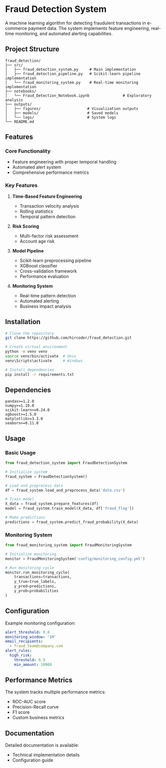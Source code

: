 # Fraud Detection System

A machine learning algorithm for detecting fraudulent transactions in e-commerce payment data. The system implements feature engineering, real-time monitoring, and automated alerting capabilities.

## Project Structure

```
fraud_detection/
├── src/
│   ├── fraud_detection_system.py     # Main implementation
│   ├── fraud_detection_pipeline.py   # Scikit-learn pipeline implementation
│   └── fraud_monitoring_system.py    # Real-time monitoring implementation
├── notebooks/
│   └── Fraud_Detection_Notebook.ipynb               # Exploratory analysis
├── outputs/
│   ├── figures/                     # Visualization outputs
│   ├── models/                      # Saved models
│   └── logs/                        # System logs
└── README.md
```

## Features

### Core Functionality
- Feature engineering with proper temporal handling
- Automated alert system
- Comprehensive performance metrics

### Key Features
1. **Time-Based Feature Engineering**
   - Transaction velocity analysis
   - Rolling statistics
   - Temporal pattern detection

2. **Risk Scoring**
   - Multi-factor risk assessment
   - Account age risk

3. **Model Pipeline**
   - Scikit-learn preprocessing pipeline
   - XGBoost classifier
   - Cross-validation framework
   - Performance evaluation

4. **Monitoring System**
   - Real-time pattern detection
   - Automated alerting
   - Business impact analysis

## Installation

```bash
# Clone the repository
git clone https://github.com/hircoder/fraud_detection.git

# Create virtual environment
python -m venv venv
source venv/bin/activate  # Unix
venv\Scripts\activate     # Windows

# Install dependencies
pip install -r requirements.txt
```

## Dependencies
```
pandas>=1.2.0
numpy>=1.19.0
scikit-learn>=0.24.0
xgboost>=1.5.0
matplotlib>=3.3.0
seaborn>=0.11.0
```

## Usage

### Basic Usage
```python
from fraud_detection_system import FraudDetectionSystem

# Initialize system
fraud_system = FraudDetectionSystem()

# Load and preprocess data
df = fraud_system.load_and_preprocess_data('data.csv')

# Train model
X_data = fraud_system.prepare_features(df)
model = fraud_system.train_model(X_data, df['fraud_flag'])

# Make predictions
predictions = fraud_system.predict_fraud_probability(X_data)
```

### Monitoring System
```python
from fraud_monitoring_system import FraudMonitoringSystem

# Initialize monitoring
monitor = FraudMonitoringSystem('config/monitoring_config.yml')

# Run monitoring cycle
monitor.run_monitoring_cycle(
    transactions=transactions,
    y_true=true_labels,
    y_pred=predictions,
    y_prob=probabilities
)
```

## Configuration

Example monitoring configuration:
```yaml
alert_threshold: 0.8
monitoring_window: '1H'
email_recipients:
  - fraud_team@company.com
alert_rules:
  high_risk:
    threshold: 0.9
    min_amount: 10000
```

## Performance Metrics

The system tracks multiple performance metrics:
- ROC-AUC score
- Precision-Recall curve
- F1 score
- Custom business metrics

## Documentation

Detailed documentation is available:
- Technical implementation details
- Configuration guide

